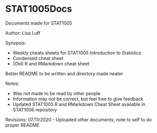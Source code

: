 # STAT1005Docs
Documents made for STAT1005

Author:     Lisa Luff

Synopsis:
- Weekly cheats sheets for STAT1005 Introduction to Statistics
- Condensed cheat sheet
- (Old) R and RMarkdown cheat sheet

Better README to be written and directory made neater

Notes:
- Was not made to be read by other people
- Information may not be correct, but feel free to give feedback
- Updated STAT1005 R and RMarkdown Cheat Sheet available in STAT1006 repository

Revisions:  07/11/2020 - Uploaded other documents, note to self to do proper README
